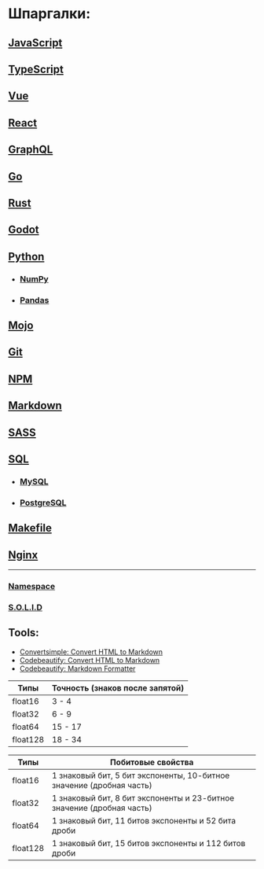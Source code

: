 # Шпаргалки:

## [JavaScript](javascript)

## [TypeScript](typescript)

## [Vue](vue)

## [React](react)

## [GraphQL](graphql)

## [Go](go)

## [Rust](rust)

## [Godot](godot)

## [Python](../python)

- ### [NumPy](numpy)
- ### [Pandas](pandas)

## [Mojo](mojo)

## [Git](git)

## [NPM](npm)

## [Markdown](markdown)

## [SASS](sass)

## [SQL](sql)

- ### [MySQL](mysql)
- ### [PostgreSQL](postgresql)

## [Makefile](makefile)

## [Nginx](nginx)

---

### [Namespace](namespace.md)

### [S.O.L.I.D](solid.md)

## Tools:

- [Convertsimple: Convert HTML to Markdown](https://www.convertsimple.com/convert-html-to-markdown)
- [Codebeautify: Convert HTML to Markdown](https://codebeautify.org/html-to-markdown)
- [Codebeautify: Markdown Formatter](https://codebeautify.org/markdown-formatter)

| Типы     | Точность (знаков после запятой) |
|----------|---------------------------------|
| float16  | 3 - 4                           |
| float32  | 6 - 9                           |
| float64  | 15 - 17                         |
| float128 | 18 - 34                         |

| Типы     | Побитовые свойства                                                    |
|----------|-----------------------------------------------------------------------|
| float16  | 1 знаковый бит, 5 бит экспоненты, 10-битное значение (дробная часть)  |
| float32  | 1 знаковый бит, 8 бит экспоненты и 23-битное значение (дробная часть) |
| float64  | 1 знаковый бит, 11 битов экспоненты и 52 бита дроби                   |
| float128 | 1 знаковый бит, 15 битов экспоненты и 112 битов дроби                 |
